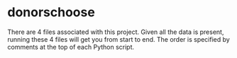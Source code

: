 # donorschoose
There are 4 files associated with this project. Given all the data is present, running these 4 files will get you from start to end. The order is specified by comments at the top of each Python script.
